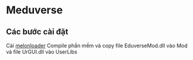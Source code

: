 # Meduverse
## Các bước cài đặt
Cài [melonloader](https://melonwiki.xyz/)
Compile phần mềm và copy file EduverseMod.dll vào Mod và file UrGUI.dll vào UserLibs
